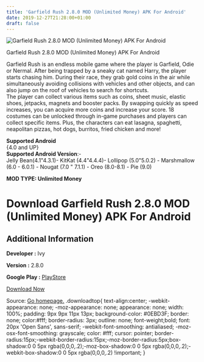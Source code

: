 ```yaml
---
title: 'Garfield Rush 2.8.0 MOD (Unlimited Money) APK For Android'
date: 2019-12-27T21:28:00+01:00
draft: false
---
```


![Garfield Rush 2.8.0 MOD (Unlimited Money) APK For Android](https://i2.wp.com/apkhome.net/wp-content/uploads/2019/11/Garfield-Rush.png "Garfield Rush 2.8.0 MOD (Unlimited Money) APK For Android")

  

Garfield Rush 2.8.0 MOD (Unlimited Money) APK For Android

Garfield Rush is an endless mobile game where the player is Garfield, Odie or Nermal. After being trapped by a sneaky cat named Harry, the player starts chasing him. During their race, they grab gold coins in the air while simultaneously avoiding collisions with vehicles and other objects, and can also jump on the roof of vehicles to search for shortcuts.  
The player can collect various items such as coins, sheet music, elastic shoes, jetpacks, magnets and booster packs. By swapping quickly as speed increases, you can acquire more coins and increase your score. 18 costumes can be unlocked through in-game purchases and players can collect specific items. Plus, the characters can eat lasagna, spaghetti, neapolitan pizzas, hot dogs, burritos, fried chicken and more!

**Supported Android**  
{4.0 and UP}  
**Supported Android Version**:-  
Jelly Bean(4.1"4.3.1)- KitKat (4.4"4.4.4)- Lollipop (5.0"5.0.2) - Marshmallow (6.0 - 6.0.1) - Nougat (7.0 " 7.1.1) - Oreo (8.0-8.1) - Pie (9.0)

**MOD TYPE: Unlimited Money**

Download Garfield Rush 2.8.0 MOD (Unlimited Money) APK For Android
==================================================================

Additional Information
----------------------

**Developer :** Ivy

**Version :** 2.8.0

**Google Play :** [PlayStore](https://play.google.com/store/apps/details?id=com.ivy.garfield.run)

  

[Download Now](https://store4app.co/post/garfield-rush-2-8-0-mod-unlimited-money-apk-for-android_1574144956)

  
Source: [Go homepage.](https://store4app.co/post/garfield-rush-2-8-0-mod-unlimited-money-apk-for-android_1574144956) .downloadtop{ text-align:center; -webkit-appearance: none; -moz-appearance: none; appearance: none; width: 100%; padding: 9px 9px 11px 13px; background-color: #0EBD3F; border: none; color:#fff; border-radius: 3px; outline: none; font-weight;bold; font: 20px 'Open Sans', sans-serif; -webkit-font-smoothing: antialiased; -moz-osx-font-smoothing: grayscale; color: #fff; cursor: pointer; border-radius:15px;-webkit-border-radius:15px;-moz-border-radius:5px;box-shadow:0 0 5px rgba(0,0,0,.2);-moz-box-shadow:0 0 5px rgba(0,0,0,.2);-webkit-box-shadow:0 0 5px rgba(0,0,0,.2) !important; }